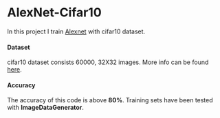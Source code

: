 # AlexNet-Cifar10      

In this project I train [Alexnet](https://www.learnopencv.com/understanding-alexnet/) with cifar10 dataset.         

#### Dataset      

cifar10 dataset consists 60000, 32X32 images. More info can be found [here](https://www.cs.toronto.edu/~kriz/cifar.html).       
#### Accuracy         

The accuracy of this code is above **80%**. Training sets have been tested with **ImageDataGenerator**.                           
